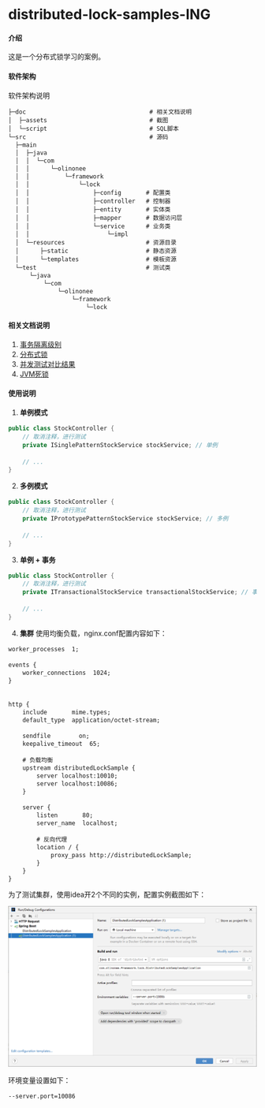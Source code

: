 # distributed-lock-samples-ING

#### 介绍
这是一个分布式锁学习的案例。

#### 软件架构
软件架构说明
```text
├─doc                                   # 相关文档说明
│  ├─assets                             # 截图
│  └─script                             # SQL脚本
└─src                                   # 源码
  ├─main
  │  ├─java
  │  │  └─com
  │  │      └─olinonee
  │  │          └─framework
  │  │              └─lock
  │  │                  ├─config       # 配置类
  │  │                  ├─controller   # 控制器
  │  │                  ├─entity       # 实体类
  │  │                  ├─mapper       # 数据访问层
  │  │                  └─service      # 业务类
  │  │                      └─impl
  │  └─resources                       # 资源目录
  │      ├─static                      # 静态资源
  │      └─templates                   # 模板资源
  └─test                               # 测试类
      └─java
          └─com
              └─olinonee
                  └─framework
                      └─lock
```

#### 相关文档说明

1. [事务隔离级别](doc/事务隔离级别.md)
2. [分布式锁](doc/分布式锁.md)
3. [并发测试对比结果](doc/并发测试对比结果.md)
4. [JVM死锁](doc/死锁.md)

#### 使用说明

1. **单例模式**
```java
public class StockController {
    // 取消注释，进行测试
    private ISinglePatternStockService stockService; // 单例
    
    // ...
}
```

2. **多例模式**
```java
public class StockController {
    // 取消注释，进行测试
    private IPrototypePatternStockService stockService; // 多例
    
    // ...
}
```

3. **单例 + 事务**
```java
public class StockController {
    // 取消注释，进行测试
    private ITransactionalStockService transactionalStockService; // 事务
    
    // ...
}
```

4. **集群**
使用均衡负载，nginx.conf配置内容如下：
```text
worker_processes  1;

events {
    worker_connections  1024;
}


http {
    include       mime.types;
    default_type  application/octet-stream;

    sendfile        on;
    keepalive_timeout  65;
	
    # 负载均衡
    upstream distributedLockSample {
        server localhost:10010;
        server localhost:10086;
    }

    server {
        listen       80;
        server_name  localhost;

        # 反向代理
        location / {
            proxy_pass http://distributedLockSample;
        }
    }
}
```
为了测试集群，使用idea开2个不同的实例，配置实例截图如下：

![idea多实例配置](doc/assets/idea-multi-instance.png)

环境变量设置如下：
```text
--server.port=10086
```
